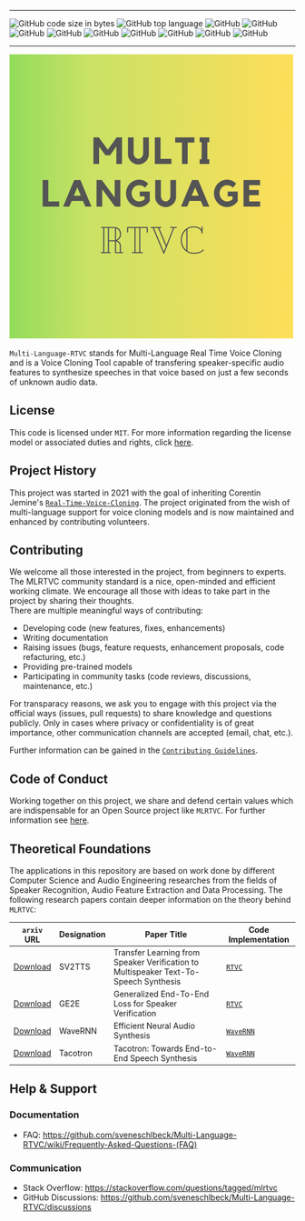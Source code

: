 *****
![GitHub code size in bytes](https://img.shields.io/github/languages/code-size/sveneschlbeck/Multi-Language-RTVC)
![GitHub top language](https://img.shields.io/github/languages/top/sveneschlbeck/Multi-Language-RTVC)
![GitHub](https://img.shields.io/github/issues/sveneschlbeck/Multi-Language-RTVC)
![GitHub](https://img.shields.io/github/issues-pr/sveneschlbeck/Multi-Language-RTVC?color=orange)
![GitHub](https://img.shields.io/github/stars/sveneschlbeck/Multi-Language-RTVC?style=social)
![GitHub](https://img.shields.io/github/forks/sveneschlbeck/Multi-Language-RTVC?style=social)
![GitHub](https://img.shields.io/github/repo-size/sveneschlbeck/Multi-Language-RTVC)
![GitHub](https://img.shields.io/tokei/lines/github/sveneschlbeck/Multi-Language-RTVC)
![GitHub](https://img.shields.io/github/contributors/sveneschlbeck/Multi-Language-RTVC)
![GitHub](https://img.shields.io/badge/Since-2021-brightgreen)
![GitHub](https://img.shields.io/badge/License-MIT-brown.svg)
*****

![MLRTVC logo](img/MLRTVC_readme.png)

``Multi-Language-RTVC`` stands for Multi-Language Real Time Voice Cloning and is a Voice Cloning Tool capable
of transfering speaker-specific audio features to synthesize speeches in that voice based on just a few
seconds of unknown audio data.

## License

This code is licensed under ``MIT``. For more information regarding the license model or
associated duties and rights, click [here](LICENSE).

## Project History

This project was started in 2021 with the goal of inheriting Corentin Jemine's [``Real-Time-Voice-Cloning``](https://github.com/CorentinJ/Real-Time-Voice-Cloning).
The project originated from the wish of multi-language support for voice cloning models and is now
maintained and enhanced by contributing volunteers.

## Contributing

We welcome all those interested in the project, from beginners to experts. The MLRTVC community standard is
a nice, open-minded and efficient working climate. We encourage all those with ideas to take part in the
project by sharing their thoughts.  
There are multiple meaningful ways of contributing:

- Developing code (new features, fixes, enhancements)
- Writing documentation
- Raising issues (bugs, feature requests, enhancement proposals, code refacturing, etc.)
- Providing pre-trained models
- Participating in community tasks (code reviews, discussions, maintenance, etc.)

For transparacy reasons, we ask you to engage with this project via the official ways (issues, pull requests)
to share knowledge and questions publicly. Only in cases where privacy or confidentiality is of great importance,
other communication channels are accepted (email, chat, etc.).

Further information can be gained in the [``Contributing Guidelines``](CONTRIBUTING.md).

## Code of Conduct

Working together on this project, we share and defend certain values which are indispensable
for an Open Source project like ``MLRTVC``. For further information see [here](https://github.com/sveneschlbeck/Multi-Language-RTVC/blob/main/CODE_OF_CONDUCT.md).

## Theoretical Foundations

The applications in this repository are based on work done by different Computer Science and
Audio Engineering researches from the fields of Speaker Recognition, Audio Feature Extraction
and Data Processing. The following research papers contain deeper information on the theory
behind ``MLRTVC``:

| ``arxiv`` URL | Designation | Paper Title | Code Implementation |
| --- | ----------- | ----- | --------------------- |
|[Download](https://arxiv.org/pdf/1806.04558.pdf) | SV2TTS | Transfer Learning from Speaker Verification to Multispeaker Text-To-Speech Synthesis | [``RTVC``](https://github.com/CorentinJ/Real-Time-Voice-Cloning) |
|[Download](https://arxiv.org/pdf/1710.10467.pdf) | GE2E | Generalized End-To-End Loss for Speaker Verification | [``RTVC``](https://github.com/CorentinJ/Real-Time-Voice-Cloning) |
|[Download](https://arxiv.org/pdf/1802.08435.pdf) | WaveRNN | Efficient Neural Audio Synthesis | [``WaveRNN``](https://github.com/fatchord/WaveRNN) |
|[Download](https://arxiv.org/pdf/1703.10135.pdf) | Tacotron | Tacotron: Towards End-to-End Speech Synthesis | [``WaveRNN``](https://github.com/fatchord/WaveRNN)

## Help & Support

### Documentation

- FAQ: https://github.com/sveneschlbeck/Multi-Language-RTVC/wiki/Frequently-Asked-Questions-(FAQ)

### Communication

- Stack Overflow: https://stackoverflow.com/questions/tagged/mlrtvc
- GitHub Discussions: https://github.com/sveneschlbeck/Multi-Language-RTVC/discussions
